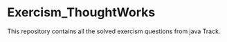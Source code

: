 # Exercism_ThoughtWorks
This repository contains all the solved exercism questions from java Track. 
